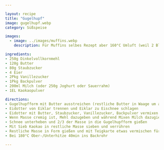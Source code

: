 ```yaml
---

layout: recipe
title: "Gugelhupf"
image: gugelhupf.webp
category: Süßspeise

images:
  - image: ../images/muffins.webp
    description: Für Muffins selbes Rezept aber 160°C Umluft (weil 2 Blech), 25min, dann 5-10min im Blech ruhen lassen

ingredients:
- 250g Dinkelvollkornmehl
- 120g Butter
- 80g Staubzucker
- 4 Eier
- 2Pkg Vanillezucker
- 1Pkg Backpulver
- 200ml Milch (oder 250g Joghurt oder Sauerrahm)
- 1EL Kaokaopulver

directions:
- Gugelhupfform mit Butter ausstreichen (restliche Butter in Waage um auf 120g zu kommen)
- Eidotter von Eiklar trennen und Eiklar zu Eischnee schlagen
- Eidotter mit Butter, Staubzucker, Vanillezucker, Backpulver vermixen
- Wenn Masse cremig ist, Mehl dazugeben und während Mixen Milch dazugießen
- Schnee unterheben und 2/3 der Masse in die Gugelhupfform gießen
- Mit Sieb Kaokao in restliche Masse sieben und verrühren
- Restliche Masse in Form gießen und mit Teigkarte etwas vermischen für Marmorierung
- Bei 180°C Ober-/Unterhitze 40min ins Backrohr

---
```

